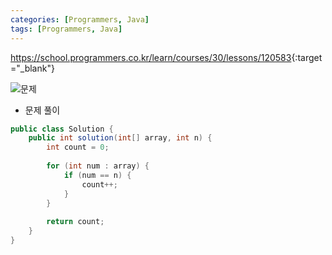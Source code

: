 ```yaml
---
categories: [Programmers, Java]
tags: [Programmers, Java] 
---
```


<https://school.programmers.co.kr/learn/courses/30/lessons/120583>{:target="_blank"}

![문제](/assets/img/programmers/java/%E1%84%8C%E1%85%AE%E1%86%BC%E1%84%87%E1%85%A9%E1%86%A8%E1%84%83%E1%85%AC%E1%86%AB_%E1%84%89%E1%85%AE%E1%86%BA%E1%84%8C%E1%85%A1_%E1%84%80%E1%85%A2%E1%84%89%E1%85%AE.png)

- 문제 풀이

```java
public class Solution {
    public int solution(int[] array, int n) {
        int count = 0;
        
        for (int num : array) {
            if (num == n) {
                count++;
            }
        }
        
        return count;
    }
}
```